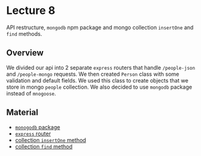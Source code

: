 # Lecture 8
API restructure, `mongodb` npm package and mongo collection `insertOne` and `find` methods.

## Overview
We divided our api into 2 separate `express` routers that handle `/people-json` and `/people-mongo` requests. We then created `Person` class with some validation and default fields. We used this class to create objects that we store in mongo `people` collection. We also decided to use `mongodb` package instead of `mnogoose`.

## Material
- [`monogodb` package](https://www.npmjs.com/package/mongodb)
- [`express` router](https://expressjs.com/en/api.html#router)
- [collection `insertOne` method](https://docs.mongodb.com/realm/mongodb/actions/collection.insertOne/)
- [collection `find` method](https://docs.mongodb.com/realm/mongodb/actions/collection.find/)
